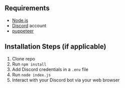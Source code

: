 ## Requirements

- [Node.js](http://nodejs.org/)
- [Discord](https://discordapp.com/) account
- [puppeteer](https://github.com/puppeteer/puppeteer)

## Installation Steps (if applicable)

1. Clone repo
2. Run `npm install`
3. Add Discord credentials in a `.env` file
4. Run `node index.js`
5. Interact with your Discord bot via your web browser
